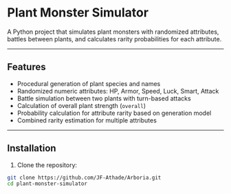 # Plant Monster Simulator

A Python project that simulates plant monsters with randomized attributes, battles between plants, and calculates rarity probabilities for each attribute.

---

## Features

- Procedural generation of plant species and names
- Randomized numeric attributes: HP, Armor, Speed, Luck, Smart, Attack
- Battle simulation between two plants with turn-based attacks
- Calculation of overall plant strength (`overall`)
- Probability calculation for attribute rarity based on generation model
- Combined rarity estimation for multiple attributes

---

## Installation

1. Clone the repository:

```bash
git clone https://github.com/JF-Athade/Arboria.git
cd plant-monster-simulator
